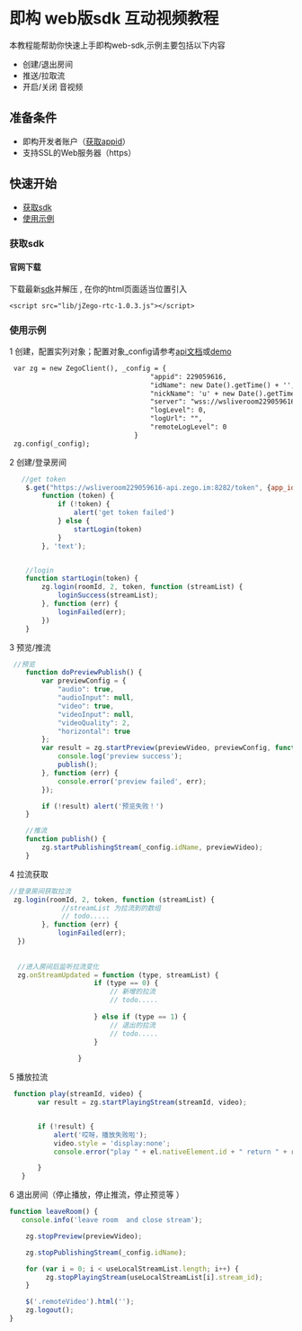 # 即构 web版sdk 互动视频教程
 本教程能帮助你快速上手即构web-sdk,示例主要包括以下内容
 
 - 创建/退出房间
 - 推送/拉取流
 - 开启/关闭 音视频
 
 
 ## 准备条件
 - 即构开发者账户（[获取appid](https://www.zego.im)）
 - 支持SSL的Web服务器（https）
 
 
 ## 快速开始
 
 - [获取sdk](#getsdk)
 - [使用示例](#demoStep)
 
 
 ### <a id="getsdk">获取sdk</a>
 #### 官网下载
  下载最新[sdk](https://storage.zego.im/downloads/jZego-rtc-SDK.zip)并解压
 , 在你的html页面适当位置引入
 
 `` <script src="lib/jZego-rtc-1.0.3.js"></script>
 ``
 
 ### <a id="demoStep">使用示例</a>
 
 1 创建，配置实列对象；配置对象_config请参考[api文档](https://www.zego.im/html/document/#Live_Room/API_Instructions:web)或[demo](https://zegodev.github.io/webrtcDemo-js/)
 ```html
  var zg = new ZegoClient(), _config = {
                                    "appid": 229059616,
                                    "idName": new Date().getTime() + '',
                                    "nickName": 'u' + new Date().getTime(),
                                    "server": "wss://wsliveroom229059616-api.zego.im:8282/ws",
                                    "logLevel": 0,
                                    "logUrl": "",
                                    "remoteLogLevel": 0
                                }
  zg.config(_config);
```
 
 2 创建/登录房间
 ```js
    //get token
     $.get("https://wsliveroom229059616-api.zego.im:8282/token", {app_id: _config.appid, id_name: _config.idName},
         function (token) {
             if (!token) {
                 alert('get token failed')
             } else {
                 startLogin(token)
             }
         }, 'text');
 
 
     //login
     function startLogin(token) {
         zg.login(roomId, 2, token, function (streamList) {
             loginSuccess(streamList);
         }, function (err) {
             loginFailed(err);
         })
     }

```

 3  预览/推流
```js
 //预览
    function doPreviewPublish() {
        var previewConfig = {
            "audio": true,
            "audioInput": null,
            "video": true,
            "videoInput": null,
            "videoQuality": 2,
            "horizontal": true
        };
        var result = zg.startPreview(previewVideo, previewConfig, function () {
            console.log('preview success');
            publish();
        }, function (err) {
            console.error('preview failed', err);
        });

        if (!result) alert('预览失败！')
    }

    //推流
    function publish() {
        zg.startPublishingStream(_config.idName, previewVideo);
    }
```


 4 拉流获取 
 ```js
 //登录房间获取拉流
  zg.login(roomId, 2, token, function (streamList) {
              //streamList 为拉流到的数组
              // todo.....
         }, function (err) {
             loginFailed(err);
   })
   
   
   //进入房间后监听拉流变化  
   zg.onStreamUpdated = function (type, streamList) {
                      if (type == 0) {
                          // 新增的拉流
                          // todo.....
      
                      } else if (type == 1) { 
                          // 退出的拉流
                          // todo.....
                      }
      
                  }


```
 
 5 播放拉流 
 ```js
  function play(streamId, video) {
        var result = zg.startPlayingStream(streamId, video);


        if (!result) {
            alert('哎呀，播放失败啦');
            video.style = 'display:none';
            console.error("play " + el.nativeElement.id + " return " + result);

        }
    }
```

6 退出房间（停止播放，停止推流，停止预览等 ）
```js
function leaveRoom() {
   console.info('leave room  and close stream');

    zg.stopPreview(previewVideo);

    zg.stopPublishingStream(_config.idName);

    for (var i = 0; i < useLocalStreamList.length; i++) {
         zg.stopPlayingStream(useLocalStreamList[i].stream_id);
    }

    $('.remoteVideo').html('');
    zg.logout();
}
```
 
 
 
